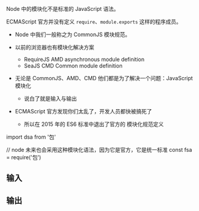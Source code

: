 Node 中的模块化不是标准的 JavaScript 语法。

ECMAScript 官方并没有定义 `require`、`module.exports` 这样的程序成员。

- Node 中我们一般称之为 CommonJS 模块规范。
- 以前的浏览器也有模块化解决方案
  + RequireJS AMD asynchronous module definition
  + SeaJS CMD Common module definition
- 无论是 CommonJS、AMD、CMD 他们都是为了解决一个问题：JavaScript 模块化
  + 说白了就是输入与输出

- ECMAScript 官方发现你们太乱了，开发人员都快被搞死了
  + 所以在 2015 年的 ES6 标准中退出了官方的 模块化规范定义

import dsa from '包'

// node 未来也会采用这种模块化语法，因为它是官方，它是统一标准
const fsa = require('包')

## 输入


## 输出
